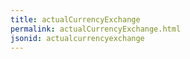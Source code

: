 ```yaml
---
title: actualCurrencyExchange
permalink: actualCurrencyExchange.html
jsonid: actualcurrencyexchange
---
```

